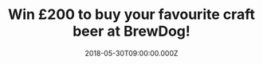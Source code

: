 ---
campaign-uuid: "c-8088d4fe-3991-404b-b24f-8973f7371e59"
type: "Competition"
category: "Food"
date: "2018-05-30T09:00:00.000Z"
end-date: "2018-06-27T23:59:00.000Z"
disable-form: false
is_promoted: false
has_entry_page: true
title: "Win £200 to buy your favourite craft beer at BrewDog!"
competition-description: "<p>Summer is just around the corner and there is no better\
  \ way to start it than with a cold beer, am I right?</p>\r\n<p>If you are as passionate\
  \ about great craft beer as we are you won’t want to miss this: We’re giving away\
  \ a £200 voucher to spend in craft beer at Brewdog!</p>\r\n<p>Want to know more?\
  \ Click on the link below!</p>"
hero-header: "Win a £200 voucher to spend in craft beer at BrewDog!"
terms-confirmation: "N/A"
banner-img: "https://assets.expresslyapp.com/asset-f70adced-e574-4b6b-8b81-0a59e0d8373c.jpg"
logo-left-href: "https://www.brewdog.com/"
logo-left-image: "https://assets.expresslyapp.com/7ed8be16-6fd7-4235-82db-d329ebe9c7c3-thumb.png"
logo-left-title: "Brew Dog"
bg-image-hero: "https://assets.expresslyapp.com/asset-db9ad033-7362-4eb3-a569-d8c15a3d97b9.jpg"
bg-image-first: "https://assets.expresslyapp.com/asset-17d23be7-3ea3-421e-82c0-0c15992f36a6.jpg"
bg-image-second: "https://assets.expresslyapp.com/asset-380a4063-5845-4e04-8d41-526a43ee0ae3.jpg"
bg-image-third: "https://assets.expresslyapp.com/asset-48f38404-5d64-47f1-bfb8-c4915e59a5ec.jpg"
section1-content: "<p>Bored of the industrially brewed lagers, in April 2007 the Scottish\
  \ Martin and James founded BrewDog and in only the 2nd year, became Scotland’s largest\
  \ independent brewery!</p>\r\n<p>After opening their first craft beer bar in Aberdeen\
  \ and due to the run-away success, they opened bars in Edinburgh, Glasgow and finally\
  \ made it to the capital, London!</p>\r\n<p>Ten years since BrewDog came howling\
  \ into the world, they’re celebrating their success adding more beers, bars, customers\
  \ and team to their business!</p>"
section2-content: "<p>At BrewDog they are on a mission to make people love craft beer!\
  \ All they care about is brewing worlds class craft beer. Extraordinary beers that\
  \ blow peoples mind and kick start a revolution.</p>\r\n<p>Punk IPA, Dead Pony Club,\
  \ Jet Black Heart, 5AM Saint, Indie Pale Ale… are the beers that they brew and people\
  \ love the most! but that is just the beginning of their long collection!</p>"
section3-content: "<p>If you want to try one of the BEST craft beers out there, now\
  \ you can because NME AAA is giving YOU a £200 voucher to spend in craft beer at\
  \ BrewDog!</p>\r\n<p>Competition closes on June 27th at 23:59 so complete the form\
  \ below and as they say: Walk tall, kick ass and learn to speak craft beer!</p>"
entry-title: "Win £200 to buy your favourite craft beer at BrewDog!"
entry-content: "<p>Complete the form below before June 27th at 23:59 and enjoy a beer\
  \ with friends in the summer evenings, with £200 to spend in craft beer from BrewDog\
  \ (split in 4x £50 vouchers). </p>"
has-winner: false
prize-description: "A £200 voucher to spend in craft beer at BrewDog.\r\nWinner wins\
  \ 4x £50 vouchers"
special-conditions: "Winner wins 4x £50 vouchers.\r\nMultiple entries are allowed\
  \ up to one every day. Starting June 6, 2018, the 24h interval between multiple\
  \ entries resets at midnight every day."
country-restrictions:
- "GB"
---